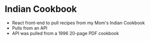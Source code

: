 # Indian Cookbook

- React front-end to pull recipes from my Mom's Indian Cookbook
- Pulls from an API
- API was pulled from a 1996 20-page PDF cookbook
